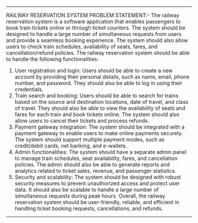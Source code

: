 -----------------------------------------------------------------------------------------------------------------------------------------------------------------------------------------

RAILWAY RESERVATION SYSTEM
PROBLEM STATEMENT:-
The railway reservation system is a software application that enables passengers to
book train tickets online or through ticket counters. The system should be designed
to handle a large number of simultaneous requests from users and provide a 
seamless booking experience. The system should also allow users to check train
schedules, availability of seats, fares, and cancellation/refund policies. 
The railway reservation system should be able to handle the following  functionalities: 
1. User registration and login: Users should be able to create a new account by
providing their personal details, such as name, email, phone number, and password.
They should also be able to log in using their credentials.
2. Train search and booking: Users should be able to search for trains based on 
the source and destination locations, date of travel, and class of travel. They should
also be able to view the availability of seats and fares for each train and book tickets 
online. The system should also allow users to cancel their tickets and process
refunds.
3. Payment gateway integration: The system should be integrated with a payment gateway
to enable users to make online payments securely. The system should support multiple
payment modes, such as credit/debit cards, net banking, and e-wallets.
4. Admin functionalities: The system should have a separate admin panel to manage train
schedules, seat availability, fares, and cancellation policies. The admin should also be able to
generate reports and analytics related to ticket sales, revenue, and passenger statistics.
5. Security and scalability: The system should be designed with robust security measures to prevent
unauthorized access and protect user data. It should also be scalable to handle a large number of
simultaneous requests during peak hours.
Overall, the railway reservation system should be user-friendly, reliable, and efficient in handling
ticket booking requests, cancellations, and refunds.

-----------------------------------------------------------------------------------------------------------------------------------------------------------------------------------------

